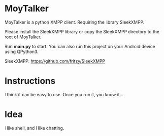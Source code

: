 # MoyTalker

MoyTalker is a python XMPP client. Requiring the library SleekXMPP.

Please install the SleekXMPP library or copy the SleekXMPP directory to the root of MoyTalker.

Run **main.py** to start. You can also run this project on your Android device using QPython3.

SleekXMPP: https://github.com/fritzy/SleekXMPP

# Instructions

I think it can be easy to use. Once you run it, you know it...

# Idea

I like shell, and I like chatting.
